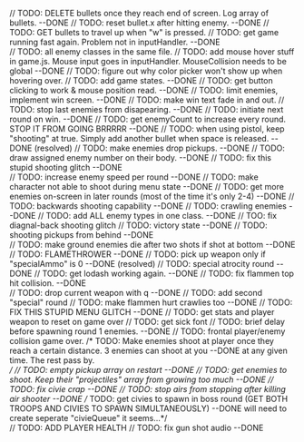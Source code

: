 // TODO: DELETE bullets once they reach end of screen. Log array of bullets. --DONE
// TODO: reset bullet.x after hitting enemy.    --DONE
// TODO: GET bullets to travel up when "w" is pressed.
// TODO: get game running fast again. Problem not in inputHandler. --DONE  
// TODO: all enemy classes in the same file.
// TODO: add mouse hover stuff in game.js. Mouse input goes in inputHandler. MouseCollision needs to be global --DONE
// TODO: figure out why color picker won't show up when hovering over.
// TODO: add game states.   --DONE
// TODO: get button clicking to work & mouse position read. --DONE
// TODO: limit enemies, implement win screen.   --DONE
// TODO: make win text fade in and out.
// TODO: stop last enemies from disapearing. --DONE
// TODO: initiate next round on win.    --DONE
// TODO: get enemyCount to increase every round. STOP IT FROM GOING BRRRRR  --DONE
// TODO: when using pistol, keep "shooting" at true. Simply add another bullet when space is released. --DONE (resolved)
// TODO: make enemies drop pickups.     --DONE
// TODO: draw assigned enemy number on their body. --DONE
// TODO: fix this stupid shooting glitch    --DONE    
// TODO: increase enemy speed per round     --DONE
// TODO: make character not able to shoot during menu state     --DONE
// TODO: get more enemies on-screen in later rounds (most of the time it's only 2-4)    --DONE 
// TODO: backwards shooting capability  --DONE
// TODO: crawling enemies   --DONE
// TODO: add ALL enemy types in one class.  --DONE
// TOO: fix diagnal-back shooting glitch
// TODO: victory state --DONE
// TODO: shooting pickups from behind   --DONE  
// TODO: make ground enemies die after two shots if shot at bottom  --DONE
// TODO: FLAMETHROWER   --DONE
// TODO: pick up weapon only if "specialAmmo" is 0  --DONE (resolved)
// TODO: special atrocity round     --DONE
// TODO: get lodash working again.  --DONE
// TODO: fix flammen top hit collision. --DONE  
// TODO: drop current weapon with q     --DONE
// TODO: add second "special" round
// TODO: make flammen hurt crawlies too --DONE
// TODO: FIX THIS STUPID MENU GLITCH    --DONE
// TODO: get stats and player weapon to reset on game over
// TODO: get sick font
// TODO: brief delay before spawning round 1 enemies.   --DONE
// TODO: frontal player/enemy collision game over.
/* TODO: Make enemies shoot at player once they reach a certain distance. 3 enemies can shoot at you   --DONE
         at any given time. The rest pass by.       
*/
// TODO: empty pickup array on restart  --DONE
// TODO: get enemies to shoot. Keep their "projectiles" array from growing too much --DONE
// TODO: fix civie crap     --DONE
// TODO: stop airs from stopping after killing air shooter  --DONE
/* TODO: get civies to spawn in boss round (GET BOTH TROOPS AND CIVIES TO SPAWN SIMULTANEOUSLY)     --DONE
    will need to create seperate "civieQueue" it seems...*/    
// TODO: ADD PLAYER HEALTH
// TODO: fix gun shot audio --DONE
